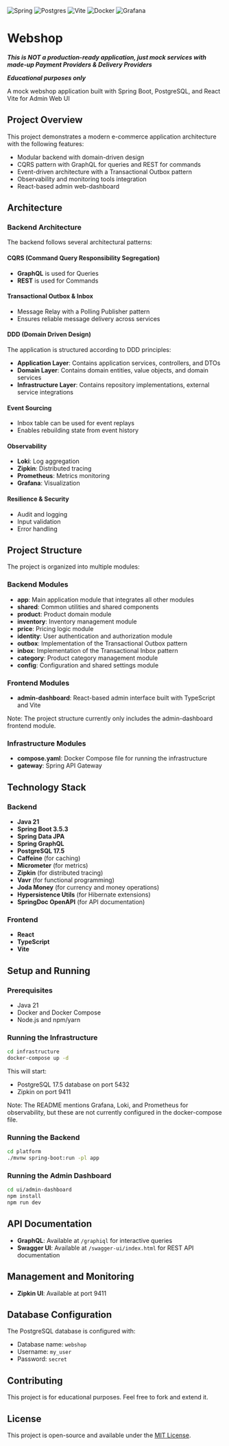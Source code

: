 ![Spring](https://img.shields.io/badge/spring-%236DB33F.svg?style=for-the-badge&logo=spring&logoColor=white)
![Postgres](https://img.shields.io/badge/postgres-%23316192.svg?style=for-the-badge&logo=postgresql&logoColor=white)
![Vite](https://img.shields.io/badge/vite-%23646CFF.svg?style=for-the-badge&logo=vite&logoColor=white)
![Docker](https://img.shields.io/badge/docker-%230db7ed.svg?style=for-the-badge&logo=docker&logoColor=white)
![Grafana](https://img.shields.io/badge/grafana-%23F46800.svg?style=for-the-badge&logo=grafana&logoColor=white)

# Webshop

***This is NOT a production-ready application, just mock services with made-up Payment Providers & Delivery Providers***

***Educational purposes only***

A mock webshop application built with Spring Boot, PostgreSQL, and React Vite for Admin Web UI

## Project Overview

This project demonstrates a modern e-commerce application architecture with the following features:

- Modular backend with domain-driven design
- CQRS pattern with GraphQL for queries and REST for commands
- Event-driven architecture with a Transactional Outbox pattern
- Observability and monitoring tools integration
- React-based admin web-dashboard

## Architecture

### Backend Architecture

The backend follows several architectural patterns:

#### CQRS (Command Query Responsibility Segregation)

- **GraphQL** is used for Queries
- **REST** is used for Commands

#### Transactional Outbox & Inbox

- Message Relay with a Polling Publisher pattern
- Ensures reliable message delivery across services

#### DDD (Domain Driven Design)

The application is structured according to DDD principles:

- **Application Layer**: Contains application services, controllers, and DTOs
- **Domain Layer**: Contains domain entities, value objects, and domain services
- **Infrastructure Layer**: Contains repository implementations, external service integrations

#### Event Sourcing

- Inbox table can be used for event replays
- Enables rebuilding state from event history

#### Observability

- **Loki**: Log aggregation
- **Zipkin**: Distributed tracing
- **Prometheus**: Metrics monitoring
- **Grafana**: Visualization

#### Resilience & Security

- Audit and logging
- Input validation
- Error handling

## Project Structure

The project is organized into multiple modules:

### Backend Modules

- **app**: Main application module that integrates all other modules
- **shared**: Common utilities and shared components
- **product**: Product domain module
- **inventory**: Inventory management module
- **price**: Pricing logic module
- **identity**: User authentication and authorization module
- **outbox**: Implementation of the Transactional Outbox pattern
- **inbox**: Implementation of the Transactional Inbox pattern
- **category**: Product category management module
- **config**: Configuration and shared settings module

### Frontend Modules

- **admin-dashboard**: React-based admin interface built with TypeScript and Vite

Note: The project structure currently only includes the admin-dashboard frontend module.

### Infrastructure Modules

- **compose.yaml**: Docker Compose file for running the infrastructure
- **gateway**: Spring API Gateway

## Technology Stack

### Backend

- **Java 21**
- **Spring Boot 3.5.3**
- **Spring Data JPA**
- **Spring GraphQL**
- **PostgreSQL 17.5**
- **Caffeine** (for caching)
- **Micrometer** (for metrics)
- **Zipkin** (for distributed tracing)
- **Vavr** (for functional programming)
- **Joda Money** (for currency and money operations)
- **Hypersistence Utils** (for Hibernate extensions)
- **SpringDoc OpenAPI** (for API documentation)

### Frontend

- **React**
- **TypeScript**
- **Vite**

## Setup and Running

### Prerequisites

- Java 21
- Docker and Docker Compose
- Node.js and npm/yarn

### Running the Infrastructure

```bash
cd infrastructure
docker-compose up -d
```

This will start:

- PostgreSQL 17.5 database on port 5432
- Zipkin on port 9411

Note: The README mentions Grafana, Loki, and Prometheus for observability, but these are not currently configured in the
docker-compose file.

### Running the Backend

```bash
cd platform
./mvnw spring-boot:run -pl app
```

### Running the Admin Dashboard

```bash
cd ui/admin-dashboard
npm install
npm run dev
```

## API Documentation

- **GraphQL**: Available at `/graphiql` for interactive queries
- **Swagger UI**: Available at `/swagger-ui/index.html` for REST API documentation

## Management and Monitoring

- **Zipkin UI**: Available at port 9411

## Database Configuration

The PostgreSQL database is configured with:

- Database name: `webshop`
- Username: `my_user`
- Password: `secret`

## Contributing

This project is for educational purposes. Feel free to fork and extend it.

## License

This project is open-source and available under the [MIT License](LICENSE).
